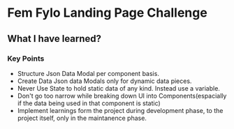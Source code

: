 # Fem Fylo Landing Page Challenge

## What I have learned?

### Key Points

- Structure Json Data Modal per component basis.
- Create Data Json data Modals only for dynamic data pieces.
- Never Use State to hold static data of any kind. Instead use a variable.
- Don't go too narrow while breaking down UI into Components(espacially if the data being used in that component is static)
- Implement learnings form the project during development phase, to the project itself, only in the maintanence phase.

